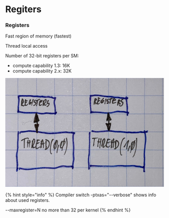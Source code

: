 # Regiters

### Registers

Fast region of memory \(fastest\)

Thread local access

Number of 32-bit registers per SM:

* compute capability 1.3: 16K
* compute capability 2.x: 32K

![Registers](../.gitbook/assets/mem_registers.jpeg)

{% hint style="info" %}
Compiler switch -ptxas="--verbose" shows info about used registers.

--maxregister=N no more than 32 per kernel
{% endhint %}



